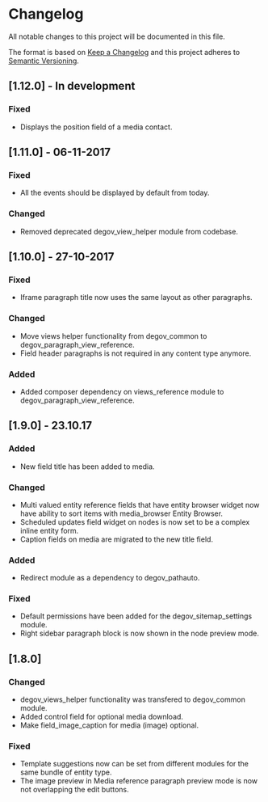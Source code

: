 # Changelog
All notable changes to this project will be documented in this file.

The format is based on [Keep a Changelog](http://keepachangelog.com/en/1.0.0/)
and this project adheres to [Semantic Versioning](http://semver.org/spec/v2.0.0.html).

## [1.12.0] - In development
### Fixed
- Displays the position field of a media contact.

## [1.11.0] - 06-11-2017
### Fixed
- All the events should be displayed by default from today.

### Changed
- Removed deprecated degov_view_helper module from codebase.

## [1.10.0] - 27-10-2017
### Fixed
- Iframe paragraph title now uses the same layout as other paragraphs.

### Changed
- Move views helper functionality from degov_common to degov_paragraph_view_reference.
- Field header paragraphs is not required in any content type anymore.

### Added
- Added composer dependency on views_reference module to degov_paragraph_view_reference.

## [1.9.0] - 23.10.17
### Added
- New field title has been added to media.

### Changed
- Multi valued entity reference fields that have entity browser widget now have ability to sort items
  with media_browser Entity Browser.
- Scheduled updates field widget on nodes is now set to be a complex inline entity form.
- Caption fields on media are migrated to the new title field.

### Added
- Redirect module as a dependency to degov_pathauto.

### Fixed
- Default permissions have been added for the degov_sitemap_settings module.
- Right sidebar paragraph block is now shown in the node preview mode.

## [1.8.0]
### Changed
- degov_views_helper functionality was transfered to degov_common module.
- Added control field for optional media download.
- Make field_image_caption for media (image) optional.

### Fixed
- Template suggestions now can be set from different modules for the same bundle of entity type.
- The image preview in Media reference paragraph preview mode is now not overlapping the edit buttons.
